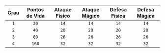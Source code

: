 | Grau | Pontos de Vida | Ataque Físico | Ataque Mágico | Defesa Física | Defesa Mágica |
|:----:|:--------------:|:-------------:|:-------------:|:-------------:|:-------------:|
|  `1` |      `20`      |      `14`     |      `14`     |      `14`     |      `14`     |
|  `2` |      `40`      |      `20`     |      `20`     |      `20`     |      `20`     |
|  `3` |      `80`      |      `26`     |      `26`     |      `26`     |      `26`     |
|  `4` |      `160`     |      `32`     |      `32`     |      `32`     |      `32`     |
